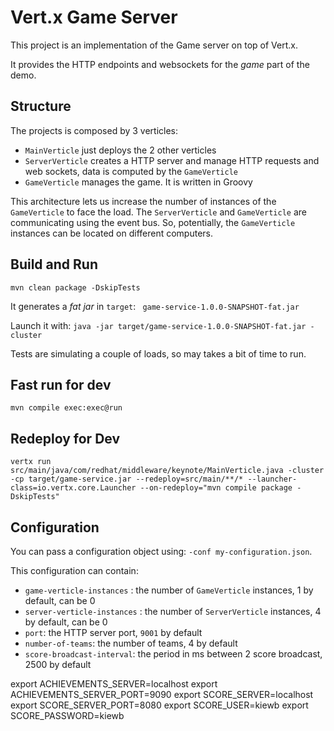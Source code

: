 # Vert.x Game Server

This project is an implementation of the Game server on top of Vert.x.

It provides the HTTP endpoints and websockets for the _game_ part of the demo.

## Structure

The projects is composed by 3 verticles:

* `MainVerticle` just deploys the 2 other verticles
* `ServerVerticle` creates a HTTP server and manage HTTP requests and web sockets, data is computed by the `GameVerticle`
* `GameVerticle` manages the game. It is written in Groovy
 
This architecture lets us increase the number of instances of the `GameVerticle` to face the load. The `ServerVerticle` and `GameVerticle` are communicating using the event bus. So, potentially, the `GameVerticle` instances can be located on different computers.  

## Build and Run

```
mvn clean package -DskipTests
```

It generates a _fat jar_ in `target`:  ` game-service-1.0.0-SNAPSHOT-fat.jar`

Launch it with: `java -jar target/game-service-1.0.0-SNAPSHOT-fat.jar - cluster`

Tests are simulating a couple of loads, so may takes a bit of time to run.

## Fast run for dev

```
mvn compile exec:exec@run
```

## Redeploy for Dev

```
vertx run src/main/java/com/redhat/middleware/keynote/MainVerticle.java -cluster -cp target/game-service.jar --redeploy=src/main/**/* --launcher-class=io.vertx.core.Launcher --on-redeploy="mvn compile package -DskipTests"
```

## Configuration

You can pass a configuration object using: `-conf my-configuration.json`.

This configuration can contain:

* `game-verticle-instances` : the number of `GameVerticle` instances, 1 by default, can be 0
* `server-verticle-instances` : the number of `ServerVerticle` instances, 4 by default, can be 0
* `port`: the HTTP server port, `9001` by default
* `number-of-teams`: the number of teams, 4 by default
* `score-broadcast-interval`: the period in ms between 2 score broadcast, 2500 by default

export ACHIEVEMENTS_SERVER=localhost
export ACHIEVEMENTS_SERVER_PORT=9090
export SCORE_SERVER=localhost
export SCORE_SERVER_PORT=8080
export SCORE_USER=kiewb
export SCORE_PASSWORD=kiewb